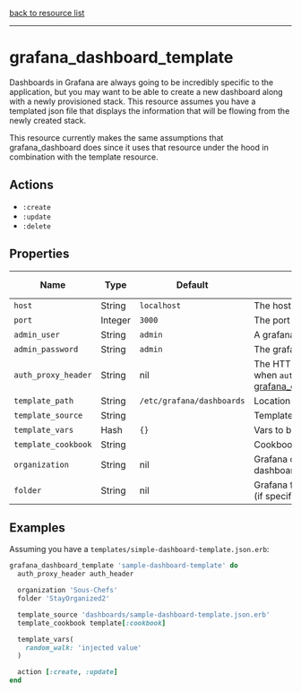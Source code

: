 [back to resource list](https://github.com/sous-chefs/grafana#resources)

---

# grafana_dashboard_template

Dashboards in Grafana are always going to be incredibly specific to the application, but you may want to be able to create a new dashboard along with a newly provisioned stack. This resource assumes you have a templated json file that displays the information that will be flowing from the newly created stack.

This resource currently makes the same assumptions that grafana_dashboard does since it uses that resource under the hood in combination with the template resource.

## Actions

- `:create`
- `:update`
- `:delete`

## Properties

| Name                  | Type        |  Default                  | Description                                               | Allowed Values
| --------------------- | ----------- | ------------------------- | --------------------------------------------------------- | --------------- |
| `host`                |  String     | `localhost`               | The host grafana is running on|
| `port`                |  Integer    | `3000`                    | The port grafana is running on|
| `admin_user`          |  String     | `admin`                   | A grafana user with admin privileges|
| `admin_password`      |  String     | `admin`                   | The grafana user's password|
| `auth_proxy_header`   |  String     | nil                       | The HTTP authentication header used when `auth.proxy.enabled=true`. See [grafana_config_auth:proxy_header_name](grafana_config_auth.md)|
| `template_path`       |  String     | `/etc/grafana/dashboards` | Location to store the templates on disk |
| `template_source`     |  String     |                           | Template path relative to cookbook |
| `template_vars`       |  Hash       | `{}`                      | Vars to be used inside the template |
| `template_cookbook`   |  String     |                           | Cookbook to find the template in |
| `organization`        |  String     | nil                       | Grafana organization to save the dashboard to (if specified) |
| `folder`              |  String     | nil                       | Grafana folder to save the dashboard to (if specified) |

## Examples

Assuming you have a `templates/simple-dashboard-template.json.erb`:

```ruby
grafana_dashboard_template 'sample-dashboard-template' do
  auth_proxy_header auth_header

  organization 'Sous-Chefs'
  folder 'StayOrganized2'

  template_source 'dashboards/sample-dashboard-template.json.erb'
  template_cookbook template[:cookbook]

  template_vars(
    random_walk: 'injected value'
  )

  action [:create, :update]
end
```
